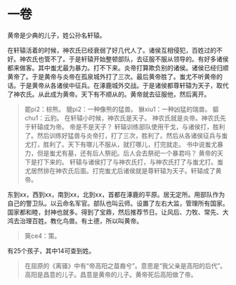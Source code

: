 # 一卷
黄帝是少典的儿子，姓公孙名轩辕。

在轩辕活着的时候，神农氏已经衰弱了好几代人了。诸侯互相侵犯，百姓过的不好。神农氏也管不了。于是轩辕开始整顿部队，去征服不服从领导的。有好多诸侯都来做客。其中蚩尤最为暴力。打不下来。炎帝打算欺负别的诸侯。诸侯已经归顺黄帝了。于是黄帝与炎帝在孤泉城外打了三次。最后黄帝胜了。蚩尤不听黄帝的话。于是黄帝从各诸侯中征兵。在涿鹿城外交战。于是诸侯都尊轩辕为天子，取代了神农氏。从此成为黄帝。天下有不顺从的。黄帝就去征服他，然后离开。
> 罷pi2：棕熊。
> 貔pi2：一种像熊的猛兽。
> 貅xiu1：一种凶猛的瑞兽。
> 貙chu1：云豹。
> 在轩辕小时候，神农氏是天子。
> 神农氏就是炎帝。神农氏先于轩辕成为帝。
> 帝是不是天子？
> 轩辕训练部队使用干戈，与诸侯打，胜利了。然后训练好猛兽与炎帝打，打了三次，胜利了。然后从各诸侯征兵与蚩尤打，胜利了。天下有哪儿不服从，就打哪儿，打完就走。
> 书中说蚩尤暴力，但是蚩尤有墓，还有后人祭祀。后人会去祭祀一个暴君吗？
> 黄帝的天下是打下来的。
> 轩辕与诸侯打了与神农氏打，与神农氏打了与蚩尤打。蚩尤居然排在神农氏后面。打完蚩尤后诸侯就是尊轩辕为天子。轩辕成了黄帝。

东到xx，西到xx，南到xx，北到xx，首都在涿鹿的平原。居无定所。用部队作为自己的警卫队。以云命名军官。部队也叫云师。设置了左右大监，管理所有国家。国家都和睦，封神也就多。得到了宝鼎，然后推荐节日。让风后、力牧、常先、大鸿去治理百姓。教化鸟兽。有土德，所以叫黄帝。
> 筴ce4：策。

有25个孩子，其中14可查到姓。
> 在屈原的《离骚》中有“帝高阳之苗裔兮”。意思是“我父亲是高阳的后代”。高阳是昌意的儿子。昌意是黄帝的儿子。黄帝死后高阳做了帝。

